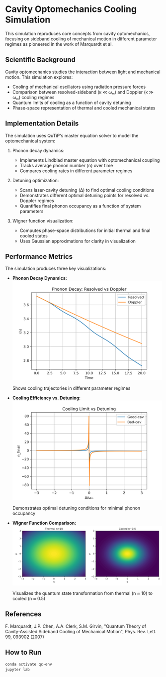 # Cavity Optomechanics Cooling Simulation

This simulation reproduces core concepts from cavity optomechanics, focusing on sideband cooling of mechanical motion in different parameter regimes as pioneered in the work of Marquardt et al.

## Scientific Background

Cavity optomechanics studies the interaction between light and mechanical motion. This simulation explores:

- Cooling of mechanical oscillators using radiation pressure forces
- Comparison between resolved-sideband (κ ≪ ωₘ) and Doppler (κ ≫ ωₘ) cooling regimes
- Quantum limits of cooling as a function of cavity detuning
- Phase-space representation of thermal and cooled mechanical states

## Implementation Details

The simulation uses QuTiP's master equation solver to model the optomechanical system:

1. Phonon decay dynamics:
   - Implements Lindblad master equation with optomechanical coupling
   - Tracks average phonon number ⟨n⟩ over time
   - Compares cooling rates in different parameter regimes

2. Detuning optimization:
   - Scans laser-cavity detuning (Δ) to find optimal cooling conditions
   - Demonstrates different optimal detuning points for resolved vs. Doppler regimes
   - Quantifies final phonon occupancy as a function of system parameters

3. Wigner function visualization:
   - Computes phase-space distributions for initial thermal and final cooled states
   - Uses Gaussian approximations for clarity in visualization

## Performance Metrics

The simulation produces three key visualizations:

- **Phonon Decay Dynamics:**
  ![phonon_decay](phonon_decay.png)
  
  Shows cooling trajectories in different parameter regimes

- **Cooling Efficiency vs. Detuning:**
  ![cooling_vs_detuning](cooling_vs_detuning.png)
  
  Demonstrates optimal detuning conditions for minimal phonon occupancy

- **Wigner Function Comparison:**
  ![wigner_thermal_vs_cooled](wigner_thermal_vs_cooled.png)
  
  Visualizes the quantum state transformation from thermal (n ≈ 10) to cooled (n ≈ 0.5)

## References

F. Marquardt, J.P. Chen, A.A. Clerk, S.M. Girvin,
"Quantum Theory of Cavity-Assisted Sideband Cooling of Mechanical Motion",
Phys. Rev. Lett. 99, 093902 (2007)

## How to Run

```bash
conda activate qc-env
jupyter lab
```